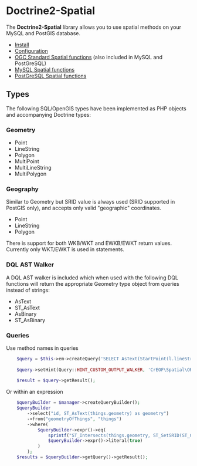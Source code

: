 # Doctrine2-Spatial

The **Doctrine2-Spatial** library allows you to use spatial methods on your
MySQL and PostGIS database.

 * [Install](install.md)
 * [Configuration](configuration.md)
 * [OGC Standard Spatial functions](./common) (also included in MySQL and PostGreSQL)
 * [MySQL Spatial functions](./mysql)
 * [PostGreSQL Spatial functions](./postgresql)

## Types
The following SQL/OpenGIS types have been implemented as PHP objects and accompanying Doctrine types:

### Geometry
* Point
* LineString
* Polygon
* MultiPoint
* MultiLineString
* MultiPolygon

### Geography
Similar to Geometry but SRID value is always used (SRID supported in PostGIS only), and accepts only valid "geographic" coordinates.

* Point
* LineString
* Polygon

There is support for both WKB/WKT and EWKB/EWKT return values. Currently only WKT/EWKT is used in statements.

### DQL AST Walker
A DQL AST walker is included which when used with the following DQL functions will return the appropriate Geometry type object from queries instead of strings:

* AsText
* ST_AsText
* AsBinary
* ST_AsBinary

### Queries

Use method names in queries

```php
    $query = $this->em->createQuery('SELECT AsText(StartPoint(l.lineString)) MyLineStringEntity l');
    
    $query->setHint(Query::HINT_CUSTOM_OUTPUT_WALKER, 'CrEOF\Spatial\ORM\Query\GeometryWalker');
    
    $result = $query->getResult();
```

Or within an expression

```php
    $queryBuilder = $manager->createQueryBuilder();
    $queryBuilder
        ->select("id, ST_AsText(things.geometry) as geometry")
        ->from("geometryOfThings", "things")
        ->where(
            $queryBuilder->expr()->eq(
                sprintf("ST_Intersects(things.geometry, ST_SetSRID(ST_GeomFromGeoJSON('%s'), 4326))", $geoJsonPolygon),
                $queryBuilder->expr()->literal(true)
            )
        );
    $results = $queryBuilder->getQuery()->getResult();
```
